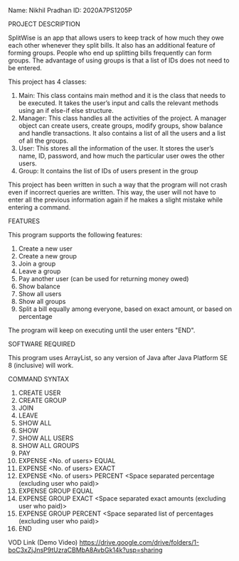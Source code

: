 Name: Nikhil Pradhan
ID: 2020A7PS1205P

PROJECT DESCRIPTION

SplitWise is an app that allows users to keep track of how much they owe each other whenever they split bills. It also has an additional feature of forming groups. People who end up splitting bills frequently can form groups. The advantage of using groups is that a list of IDs does not need to be entered.

This project has 4 classes:
1.	Main: This class contains main method and it is the class that needs to be executed. It takes the user’s input and calls the relevant methods using an if else-if else structure.
2.	Manager: This class handles all the activities of the project. A manager object can create users, create groups, modify groups, show balance and handle transactions. It also contains a list of all the users and a list of all the groups.
3.	User: This stores all the information of the user. It stores the user’s name, ID, password, and how much the particular user owes the other users.
4.	Group: It contains the list of IDs of users present in the group

This project has been written in such a way that the program will not crash even if incorrect queries are written. This way, the user will not have to enter all the previous information again if he makes a slight mistake while entering a command.

FEATURES

This program supports the following features:
1.	Create a new user
2.	Create a new group
3.	Join a group
4.	Leave a group
5.	Pay another user (can be used for returning money owed)
6.	Show balance
7.  Show all users
8.  Show all groups
9.	Split a bill equally among everyone, based on exact amount, or based on percentage

The program will keep on executing until the user enters "END".

SOFTWARE REQUIRED

This program uses ArrayList, so any version of Java after Java Platform SE 8 (inclusive) will work.

COMMAND SYNTAX

1.	CREATE USER <Name> <Password>
2.	CREATE GROUP <Space separated list of user ids>
3.	JOIN <Group ID> <User ID>
4.	LEAVE <Group ID> <User ID>
5.	SHOW ALL
6.	SHOW <User ID>
7.	SHOW ALL USERS
8.	SHOW ALL GROUPS
9.	PAY <ID of Payer> <ID of Receiver> <amount>
10.	EXPENSE <ID of User who paid> <No. of users> <space separated list of user ids> EQUAL <Total Amount>
11.	EXPENSE <ID of User who paid> <No. of users> <space separated list of user ids> EXACT <Space separated exact amounts>
12.	EXPENSE <ID of User who paid> <No. of users> <space separated list of user ids> PERCENT <Total Amount> <Space separated percentage (excluding user who paid)>
13.	EXPENSE GROUP <Group ID> <ID of user who paid> EQUAL <Total Amount>
14.	EXPENSE GROUP <Group ID> <ID of user who paid> EXACT <Space separated exact amounts (excluding user who paid)>
15.	EXPENSE GROUP <Group ID> <ID of user who paid> PERCENT <Total Amount> <Space separated list of percentages (excluding user who paid)>
16.	END



VOD Link (Demo Video)
https://drive.google.com/drive/folders/1-boC3xZjJnsP9tUzraCBMbA8AvbGk14k?usp=sharing